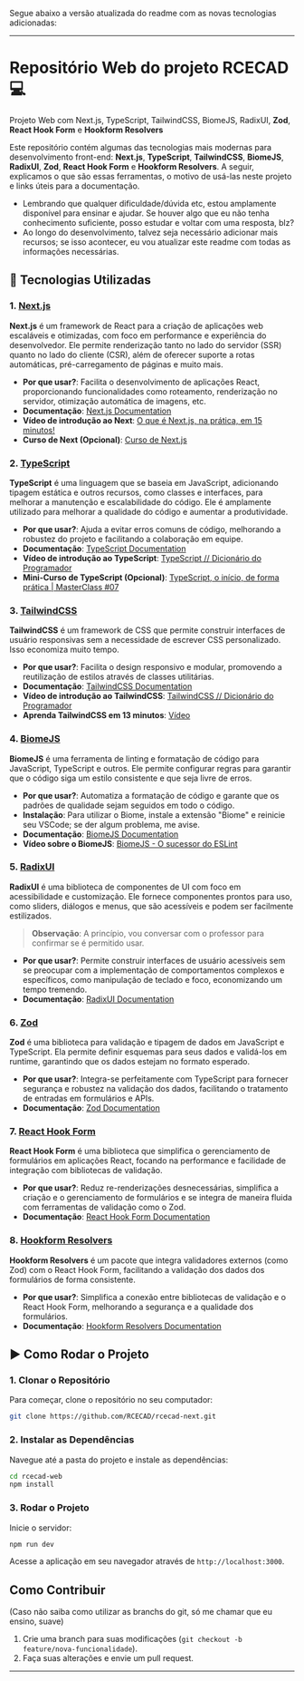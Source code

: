 Segue abaixo a versão atualizada do readme com as novas tecnologias adicionadas:

---

# Repositório Web do projeto RCECAD 💻  
Projeto Web com Next.js, TypeScript, TailwindCSS, BiomeJS, RadixUI, **Zod**, **React Hook Form** e **Hookform Resolvers**

Este repositório contém algumas das tecnologias mais modernas para desenvolvimento front-end: **Next.js**, **TypeScript**, **TailwindCSS**, **BiomeJS**, **RadixUI**, **Zod**, **React Hook Form** e **Hookform Resolvers**. A seguir, explicamos o que são essas ferramentas, o motivo de usá-las neste projeto e links úteis para a documentação.

* Lembrando que qualquer dificuldade/dúvida etc, estou amplamente disponível para ensinar e ajudar. Se houver algo que eu não tenha conhecimento suficiente, posso estudar e voltar com uma resposta, blz?
* Ao longo do desenvolvimento, talvez seja necessário adicionar mais recursos; se isso acontecer, eu vou atualizar este readme com todas as informações necessárias.

## 📐 Tecnologias Utilizadas

### 1. [Next.js](https://nextjs.org/)
**Next.js** é um framework de React para a criação de aplicações web escaláveis e otimizadas, com foco em performance e experiência do desenvolvedor. Ele permite renderização tanto no lado do servidor (SSR) quanto no lado do cliente (CSR), além de oferecer suporte a rotas automáticas, pré-carregamento de páginas e muito mais.

- **Por que usar?**: Facilita o desenvolvimento de aplicações React, proporcionando funcionalidades como roteamento, renderização no servidor, otimização automática de imagens, etc.
- **Documentação**: [Next.js Documentation](https://nextjs.org/docs)
- **Vídeo de introdução ao Next**: [O que é Next.js, na prática, em 15 minutos!](https://www.youtube.com/watch?v=QsSUbuYeEFk)
- **Curso de Next (Opcional)**: [Curso de Next.js](https://www.youtube.com/watch?v=XHrbg2iYNCg&list=PLnDvRpP8BnezfJcfiClWskFOLODeqI_Ft)

### 2. [TypeScript](https://www.typescriptlang.org/)
**TypeScript** é uma linguagem que se baseia em JavaScript, adicionando tipagem estática e outros recursos, como classes e interfaces, para melhorar a manutenção e escalabilidade do código. Ele é amplamente utilizado para melhorar a qualidade do código e aumentar a produtividade.

- **Por que usar?**: Ajuda a evitar erros comuns de código, melhorando a robustez do projeto e facilitando a colaboração em equipe.
- **Documentação**: [TypeScript Documentation](https://www.typescriptlang.org/docs/)
- **Vídeo de introdução ao TypeScript**: [TypeScript // Dicionário do Programador](https://www.youtube.com/watch?v=gmupEp468lY&pp=ygUaaW50cm9kdcOnw6NvIGFvIHR5cGVzY3JpcHQ%3D)
- **Mini-Curso de TypeScript (Opcional)**: [TypeScript, o início, de forma prática | MasterClass #07](https://www.youtube.com/watch?v=0mYq5LrQN1s)

### 3. [TailwindCSS](https://tailwindcss.com/)
**TailwindCSS** é um framework de CSS que permite construir interfaces de usuário responsivas sem a necessidade de escrever CSS personalizado. Isso economiza muito tempo.

- **Por que usar?**: Facilita o design responsivo e modular, promovendo a reutilização de estilos através de classes utilitárias.
- **Documentação**: [TailwindCSS Documentation](https://tailwindcss.com/docs)
- **Vídeo de introdução ao TailwindCSS**: [TailwindCSS // Dicionário do Programador](https://www.youtube.com/watch?v=i_EKstz3x04&pp=ygUYaW50cm9kdcOnw6NvIGFvIHRhaWx3aW5k)
- **Aprenda TailwindCSS em 13 minutos**: [Vídeo](https://www.youtube.com/watch?v=dHwY5lRfkoQ&pp=ygUYaW50cm9kdcOnw6NvIGFvIHRhaWx3aW5k)

### 4. [BiomeJS](https://biomejs.org/)
**BiomeJS** é uma ferramenta de linting e formatação de código para JavaScript, TypeScript e outros. Ele permite configurar regras para garantir que o código siga um estilo consistente e que seja livre de erros.

- **Por que usar?**: Automatiza a formatação de código e garante que os padrões de qualidade sejam seguidos em todo o código.
- **Instalação**: Para utilizar o Biome, instale a extensão "Biome" e reinicie seu VSCode; se der algum problema, me avise.
- **Documentação**: [BiomeJS Documentation](https://biomejs.org/)
- **Vídeo sobre o BiomeJS**: [BiomeJS - O sucessor do ESLint](https://www.youtube.com/watch?v=wrbKoQt3_dE)

### 5. [RadixUI](https://www.radix-ui.com/)
**RadixUI** é uma biblioteca de componentes de UI com foco em acessibilidade e customização. Ele fornece componentes prontos para uso, como sliders, diálogos e menus, que são acessíveis e podem ser facilmente estilizados.

> **Observação**: A princípio, vou conversar com o professor para confirmar se é permitido usar.
- **Por que usar?**: Permite construir interfaces de usuário acessíveis sem se preocupar com a implementação de comportamentos complexos e específicos, como manipulação de teclado e foco, economizando um tempo tremendo.
- **Documentação**: [RadixUI Documentation](https://www.radix-ui.com/docs/primitives/overview)

### 6. [Zod](https://zod.dev/)
**Zod** é uma biblioteca para validação e tipagem de dados em JavaScript e TypeScript. Ela permite definir esquemas para seus dados e validá-los em runtime, garantindo que os dados estejam no formato esperado.

- **Por que usar?**: Integra-se perfeitamente com TypeScript para fornecer segurança e robustez na validação dos dados, facilitando o tratamento de entradas em formulários e APIs.
- **Documentação**: [Zod Documentation](https://zod.dev/)

### 7. [React Hook Form](https://react-hook-form.com/)
**React Hook Form** é uma biblioteca que simplifica o gerenciamento de formulários em aplicações React, focando na performance e facilidade de integração com bibliotecas de validação.

- **Por que usar?**: Reduz re-renderizações desnecessárias, simplifica a criação e o gerenciamento de formulários e se integra de maneira fluida com ferramentas de validação como o Zod.
- **Documentação**: [React Hook Form Documentation](https://react-hook-form.com/)

### 8. [Hookform Resolvers](https://github.com/react-hook-form/resolvers)
**Hookform Resolvers** é um pacote que integra validadores externos (como Zod) com o React Hook Form, facilitando a validação dos dados dos formulários de forma consistente.

- **Por que usar?**: Simplifica a conexão entre bibliotecas de validação e o React Hook Form, melhorando a segurança e a qualidade dos formulários.
- **Documentação**: [Hookform Resolvers Documentation](https://github.com/react-hook-form/resolvers)

## ▶️ Como Rodar o Projeto

### 1. Clonar o Repositório
Para começar, clone o repositório no seu computador:

```bash
git clone https://github.com/RCECAD/rcecad-next.git
```

### 2. Instalar as Dependências
Navegue até a pasta do projeto e instale as dependências:

```bash
cd rcecad-web
npm install
```

### 3. Rodar o Projeto
Inicie o servidor:

```bash
npm run dev
```

Acesse a aplicação em seu navegador através de `http://localhost:3000`.

## Como Contribuir
(Caso não saiba como utilizar as branchs do git, só me chamar que eu ensino, suave)
1. Crie uma branch para suas modificações (`git checkout -b feature/nova-funcionalidade`).
2. Faça suas alterações e envie um pull request.

---
